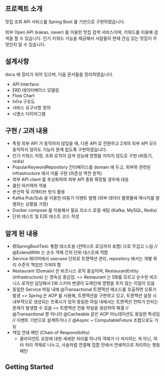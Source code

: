 ## 프로젝트 소개
맛집 조회 API 서비스를 Spring Boot 를 기반으로 구현하였습니다. 

외부 Open API (kakao, naver) 를 이용한 맛집 검색 서비스이며, 키워드를 이용해 검색을 할 수 있습니다.
인기 키워드 기능을 제공해서 사람들이 현재 관심 있는 맛집이 무엇인지 알 수 있습니다.

## 설계사항
docs 에 정리가 되어 있으며, 다음 문서들을 정리하였습니다.

* API Interface
* ERD 데이터베이스 모델링
* Flow Chart
* Infra 구조도
* 서비스 요구사항 정의
* 시퀀스 다이어그램

## 구현 / 고려 내용
* 특정 외부 API 가 동작하지 않았을 때, 다른 API 로 전환하고 2개의 외부 API 모두 동작하지 않아도
기능이 문제 없도록 구현하였습니다.
* 인기 키워드 저장, 조회 로직이 검색 성능에 영향을 끼치지 않도로 구현 (비동기, redis)
* PopularKeywordRepository 인터페이스를 domain 에 두고, 외부와 관련된 infrastructure 에서 이를 구현 (의존성 역전 원칙)
* 외부 API client 를 추상화하여 외부 API 종류 확장될 경우에 대응
* 클린 아키텍처 적용
* 분산락 및 리액티브 방식 활용
* Kafka Pub/Sub 을 이용한 비동기 이벤트 발행 (외부 데이터 플랫폼에 메시지를 발행하는 상황을 가정)
* Docker compose 를 이용해서 필요 리소스 로컬 세팅 (Kafka, MySQL, Redis)
* 단위 테스트 및 E2E 테스트 코드 작성


## 알게 된 내용
* @SpringBootTest: 통합 테스트용 (컨텍스트 로딩까지 포함) 으로 무겁고 느림 // @ExtendWith 는 순수 객체 간의 단위 테스트에 적합
* Service 레이어에서 usecase 단위로 트랜잭션 관리, repository 에서는 개별 쿼리 수준의 책임만 가져야 함
* Restaurant (Domain) 은 비즈니스 로직 중심이며, RestaurantEntity (infrastructure) 는 영속성 중심임. => Restaurant 는 DB를 모르고 순수한 비즈니스 로직만 담당해서 DB 스키마 변경이 도메인에 영향을 주지 않는 이점이 있음
* 동일한 Service 파일 내에 @Transactional 트랜잭션 메소드를 호출하면 오류가 발생 => Spring 은 AOP 를 사용해, 트랜잭션을 구현하고 있고, 트랜잭션 설정 시 내부적으로 생성되는 프록시가 있어 동일한 파일 내에서는 트랜잭션 전파가 안되는 문제가 발생할 수 있음 => 트랜잭션 전용 파일을 생성하여 해결 // @Transactional 뿐 아니라 @Cacheable 같은 AOP 어노테이션도 동일한 특성임 // 이벤트 기반으로 설계하거나 // @Async + ComputableFuture 조합으로도 가능
* 책임 연쇄 패턴 (Chain of Responsibility)
  * 클라이언트 요청에 대한 세세한 처리를 하나의 객체가 다 처리하는 게 아닌, 여러 처리 객체로 나누고, 사슬처럼 연결해 집합 안에서 연쇄적으로 처리하는 행동 패턴
## Getting Started

